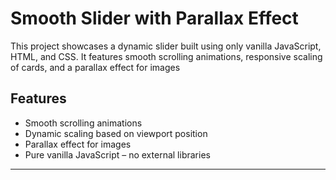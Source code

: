 # Smooth Slider with Parallax Effect

This project showcases a dynamic slider built using only vanilla JavaScript, HTML, and CSS. It features smooth scrolling animations, responsive scaling of cards, and a parallax effect for images

## Features
- Smooth scrolling animations
- Dynamic scaling based on viewport position
- Parallax effect for images
- Pure vanilla JavaScript – no external libraries

---
